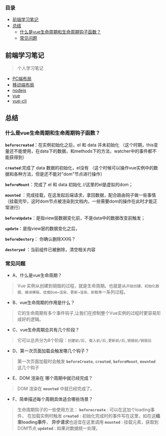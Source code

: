 ### 目录
- [前端学习笔记](#前端学习笔记)
- [总结](#总结)
  - [什么是vue生命周期和生命周期钩子函数？](#什么是vue生命周期和生命周期钩子函数)
  - [常见问题](#常见问题)

## 前端学习笔记

> 个人学习笔记

* [PC端布局](https://github.com/jgckM/HTML_CSS/tree/main/PC%E7%AB%AF%E5%B8%83%E5%B1%80)
* [移动端布局](https://github.com/jgckM/HTML_CSS/tree/main/%E7%A7%BB%E5%8A%A8%E7%AB%AF%E5%B8%83%E5%B1%80)
* [nodejs](https://github.com/jgckM/HTML_CSS/tree/main/nodejs)
* [vue](https://github.com/jgckM/HTML_CSS/tree/main/vue_base)
* [vue-cli](https://github.com/jgckM/html_study/tree/main/vue_base/07-%E5%8D%95%E6%96%87%E4%BB%B6%E7%BB%84%E4%BB%B6/test2008)


## 总结


### 什么是vue生命周期和生命周期钩子函数？

**`beforecreated`**：在实例初始化之后，el 和 data 并未初始化
（这个时期，this变量还不能使用，在data下的数据，和methods下的方法，watcher中的事件都不能获得到）

**`created`**:完成了 data 数据的初始化，el没有
（这个时候可以操作vue实例中的数据和各种方法，但是还不能对"dom"节点进行操作）

**`beforeMount`**：完成了 el 和 data 初始化 //这里的el是虚拟的dom；

**`mounted`** ：完成挂载，在这发起后端请求，拿回数据，配合路由钩子做一些事情
（挂载完毕，这时dom节点被渲染到文档内，一些需要dom的操作在此时才能正常进行）

**`beforeUpdate`**：是指view层数据变化前，不是data中的数据改变前触发；

**`update`**：是指view层的数据变化之后，

**`beforeDestory`**： 你确认删除XX吗？

**`destoryed`** ：当前组件已被删除，清空相关内容


### 常见问题

 - A、什么是vue生命周期？  
> Vue 实例从创建到销毁的过程，就是生命周期。也就是从`开始创建、初始化数据、编译模板、挂载Dom→渲染、更新→渲染、卸载等`一系列过程。
- B、vue生命周期的作用是什么？  
>它的生命周期有多个事件钩子,让我们在控制整个Vue实例的过程时更容易形成好的逻辑。
- C、vue生命周期总共有几个阶段？
>它可以总共分为8个阶段：`创建前/后, 载入前/后,更新前/后,销毁前/销毁后`
- D、第一次页面加载会触发哪几个钩子？  
>第一次页面加载时会触发 **`beforeCreate`**, **`created`**, **`beforeMount`**, **`mounted`** 这几个钩子
- E、DOM 渲染在 哪个周期中就已经完成？  
>DOM 渲染在 **`mounted`** 中就已经完成了。
- F、简单描述每个周期具体适合哪些场景？   
>生命周期钩子的一些使用方法： **`beforecreate`** : 可以在这加个loading事件，
在加载实例时触发 **`created`** : 初始化完成时的事件写在这里，如在这**结束loading事件**，
**异步请求**也适宜在这里调用 **`mounted`** : 挂载元素，获取到DOM节点 **`updated`** : 如果对数据统一处理，